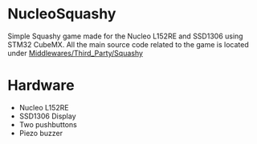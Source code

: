 # NucleoSquashy

Simple Squashy game made for the Nucleo L152RE and SSD1306 using STM32 CubeMX. All the main source code related to the game is located under [Middlewares/Third_Party/Squashy](https://github.com/Gecko05/NucleoSquashy/tree/master/Middlewares/Third_Party/Squashy)

# Hardware

* Nucleo L152RE
* SSD1306 Display
* Two pushbuttons
* Piezo buzzer

